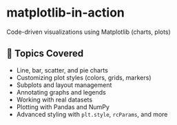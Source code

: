 # matplotlib-in-action
Code-driven visualizations using Matplotlib (charts, plots)

## 📌 Topics Covered

- Line, bar, scatter, and pie charts
- Customizing plot styles (colors, grids, markers)
- Subplots and layout management
- Annotating graphs and legends
- Working with real datasets
- Plotting with Pandas and NumPy
- Advanced styling with `plt.style`, `rcParams`, and more
